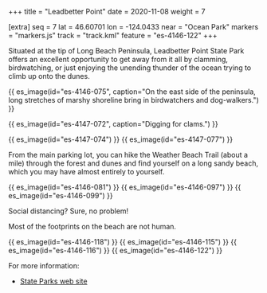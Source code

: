 +++
title = "Leadbetter Point"
date = 2020-11-08
weight = 7

[extra]
seq = 7
lat = 46.60701
lon = -124.0433
near = "Ocean Park"
markers = "markers.js"
track = "track.kml"
feature = "es-4146-122"
+++

Situated at the tip of Long Beach Peninsula, Leadbetter Point State Park offers an excellent opportunity to get away from it all by clamming, birdwatching, or just enjoying the unending thunder of the ocean trying to climb up onto the dunes.

<!-- more -->

{{ es_image(id="es-4146-075", caption="On the east side of the peninsula, long stretches of marshy shoreline bring in birdwatchers and dog-walkers.") }}

{{ es_image(id="es-4147-072", caption="Digging for clams.") }}

{{ es_image(id="es-4147-074") }}
{{ es_image(id="es-4147-077") }}

From the main parking lot, you can hike the Weather Beach Trail (about a mile) through the forest and dunes and find yourself on a long sandy beach, which you may have almost entirely to yourself.

{{ es_image(id="es-4146-081") }}
{{ es_image(id="es-4146-097") }}
{{ es_image(id="es-4146-099") }}

Social distancing? Sure, no problem!

Most of the footprints on the beach are not human.

{{ es_image(id="es-4146-118") }}
{{ es_image(id="es-4146-115") }}
{{ es_image(id="es-4146-116") }}
{{ es_image(id="es-4146-122") }}

For more information:

* [State Parks web site](https://parks.state.wa.us/537/Leadbetter-Point)
